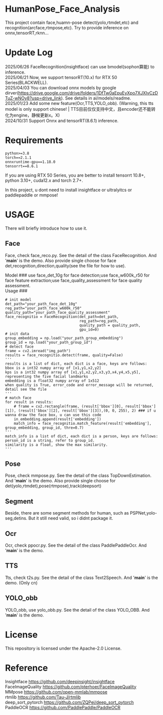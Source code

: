 # HumanPose_Face_Analysis
This project contain face,huamn-pose detect(yolo,rtmdet,etc) and recognition(arcface,rtmpose,etc). 
Try to provide inference on onnx,tensorRT,rknn...  
# Update Log
2025/06/26  FaceRecognition(insightface) can use bmodel(sophon算能) to inference.  
2025/06/21  Now, we support tensorRT(10.x) for RTX 50 Series(BLACKWELL).  
2025/04/03  You can download onnx models by google dirver(https://drive.google.com/drive/folders/1DfTw0aEpuEyXpo7XJXIvCzDTuZ-wNOy8?usp=drive_link). See details in ai/models/readme.  
2025/01/23  Add some new feature(Ocr,TTS,YOLO_obb). (Warning, this tts model is only support chinese! | TTS目前仅仅支持中文，且encoder还不能转化为engine，静候更新x。X)  
2024/10/31  Support Onnx and tensorRT(8.6.1) inference.
# Requirements
    python>=3.8
    torch==2.1.1
    onnxruntime-gpu==1.18.0
    tensorrt==8.6.1

If you are using RTX 50 Series, you are better to install tensorrt 10.8+, python 3.10+, cuda12.x and torch 2.7+.

In this project, u dont need to install insightface or ultralyitcs or paddlepaddle or mmpose!
# USAGE
There will briefly introduce how to use it.
## Face
Face, check face_reco.py. See the detail of the class FaceRecognition. And '__main__' is the demo. Also provide single choose for face det,recognition,direction,quality(see the file for how to use).  

Model ### use face_det_10g for face detection;use face_w600k_r50 for face feature extraction;use face_quality_assessment for face quality assessment.    
Usage ### 

    # init model
    det_path="your_path_face_det_10g"
    reg_path="your_path_face_w600k_r50"
    quality_path="your_path_face_quality_assessment"
    face_recognitio = FaceRecognition(det_path=det_path,
                                      reg_path=reg_path,
                                      quality_path = quality_path,
                                      gpu_id=0)
    # init data
    group_embedding = np.load("your_path_group_embedding")
    group_id = np.load("your_path_group_id")
    # detect face
    frame = cv2.imread("img_path")
    results = face_recognitio.detect(frame, quality=False)  
    '''
    results is a list of dict, each dict is a face, keys are follows:
    bbox is a int32 numpy array of [x1,y1,x2,y2]
    kps is a int32 numpy array of [x1,y1,x2,y2,x3,y3,x4,y4,x5,y5], representing the five facial landmarks
    embedding is a float32 numpy array of 1x512
    when quality is True, error_code and error_message will be returned, detail see the file
    '''
    # match face
    for result in results:
        # frame = cv2.rectangle(frame, (result['bbox'][0], result['bbox'][1]), (result['bbox'][2], result['bbox'][3]),(0, 0, 255), 2) ### if u wanna draw the face box, u can use this code 
        in_embedding.append(result['embedding'])
        match_info = face_recognitio.match_feature(result['embedding'], group_embedding, group_id, thre=0.7)
    '''
    match_info is a list of dict, each dict is a person, keys are follows:
    person_id is a string, refer to group_id.
    similarity is a float, show the max similarity.
    '''
## Pose
Pose, check mmpose.py. See the detail of the class TopDownEstimation. And '__main__' is the demo. 
Also provide single choose for det(yolo,rtmdet),pose(rtmpose),track(deepsort)
## Segment
Beside, there are some segment methods for human, such as PSPNet,yolo-seg,detins. But it still need valid, so i didnt package it.
## Ocr
Ocr, check ppocr.py. See the detail of the class PaddlePaddleOcr. And '__main__' is the demo. 
## TTS
Tts, check t2s.py. See the detail of the class Text2Speech. And '__main__' is the demo. (Only cn)
## YOLO_obb
YOLO_obb, use yolo_obb.py. See the detail of the class YOLO_OBB. And '__main__' is the demo. 
# License
This repository is licensed under the Apache-2.0 License.
# Reference
Insightface                 https://github.com/deepinsight/insightface  
FaceImageQuality            https://github.com/pterhoer/FaceImageQuality  
MMpose                      https://github.com/open-mmlab/mmpose  
rtmlib                      https://github.com/Tau-J/rtmlib  
deep_sort_pytorch           https://github.com/ZQPei/deep_sort_pytorch  
PaddleOCR                   https://github.com/PaddlePaddle/PaddleOCR
